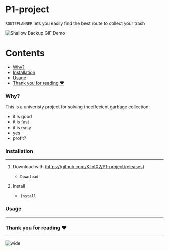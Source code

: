 # P1-project

`ROUTEPLANNER` lets you easily find the best route to collect your trash

![Shallow Backup GIF Demo](img/shallow-backup-demo.gif)

Contents
========

 * [Why?](#why)
 * [Installation](#installation)
 * [Usage](#usage)
 * [Thank you for reading ❤️](#Thank)

### Why?

This is a univeristy project for solving inceffecient garbage collection:

+ it is good
+ it is fast
+ it is easy
+ yes
+ profit?

### Installation
---

1. Download with (https://github.com/Klint02/P1-project/releases)
    + `Download`

2. Install
    + `Install`

### Usage
---


### Thank you for reading ❤️
---
![wide](https://pbs.twimg.com/media/D5prppPUcAEhUFo.jpg)
